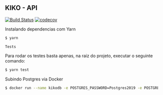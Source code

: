 ## KIKO - __API__

[![Build Status](https://travis-ci.org/mizamelo/backend-kiko-app.svg?branch=master)](https://travis-ci.org/mizamelo/backend-kiko-app)
[![codecov](https://codecov.io/gh/mizamelo/backend-kiko-app/branch/master/graph/badge.svg)](https://codecov.io/gh/mizamelo/backend-kiko-app)

Instalando dependencias com Yarn

```bash
$ yarn
```

`Tests`

Para rodar os testes basta apenas, na raiz do projeto, executar o seguinte comando:

```bash
$ yarn test
```

Subindo Postgres via Docker

```bash
$ docker run --name kikodb -e POSTGRES_PASSWORD=Postgres2019 -e POSTGRES_DB=kikodb -p 5432:5432 -d postgres
```
